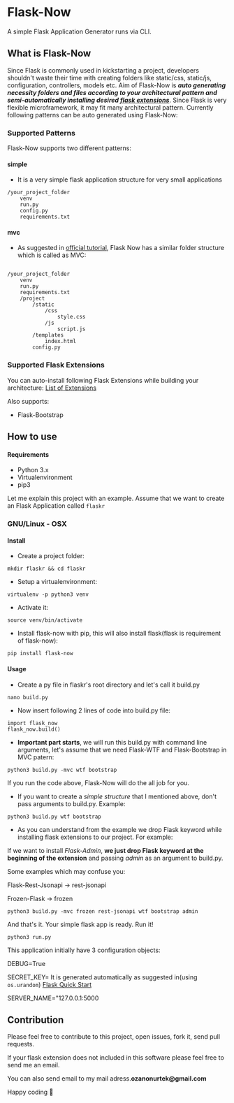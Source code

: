 # Flask-Now
A simple Flask Application Generator runs via CLI. 

## What is Flask-Now
Since Flask is commonly used in kickstarting a project, developers shouldn't waste their time with creating folders like static/css, static/js, configuration, controllers, models etc. Aim of Flask-Now is __*auto generating necessity folders and files according to your architectural pattern and semi-automatically installing desired [flask extensions](http://flask.pocoo.org/extensions/)*__. Since Flask is very flexible microframework, it may fit many architectural pattern. Currently following patterns can be auto generated using Flask-Now:

### Supported Patterns
Flask-Now supports two different patterns:

#### simple
- It is a very simple flask application structure for very small applications
```
/your_project_folder
    venv
    run.py
    config.py
    requirements.txt
```

#### mvc
- As suggested in [official tutorial](http://flask.pocoo.org/docs/0.12/tutorial/folders/), Flask Now has a similar folder structure which is called as MVC:
```

/your_project_folder
    venv
    run.py
    requirements.txt
    /project
        /static
            /css
                style.css
            /js
                script.js
        /templates
            index.html
        config.py
```

### Supported Flask Extensions
You can auto-install following Flask Extensions while building your architecture:
[List of Extensions](http://flask.pocoo.org/extensions/)

Also supports:
- Flask-Bootstrap

## How to use

#### Requirements
- Python 3.x
- Virtualenvironment
- pip3

Let me explain this project with an example. Assume that we want to create an Flask Application called ```flaskr```

### GNU/Linux - OSX

#### Install

- Create a project folder:
```
mkdir flaskr && cd flaskr
```
- Setup a virtualenvironment:
```
virtualenv -p python3 venv
```
- Activate it:
```
source venv/bin/activate
```
- Install flask-now with pip, this will also install flask(flask is requirement of flask-now):
```
pip install flask-now
```

#### Usage

- Create a py file in flaskr's root directory and let's call it build.py
```
nano build.py
```
- Now insert following 2 lines of code into build.py file:
```
import flask_now
flask_now.build()
```
- **Important part starts**, we will run this build.py with command line arguments, let's assume that we need Flask-WTF and Flask-Bootstrap in MVC patern:
```
python3 build.py -mvc wtf bootstrap
```
If you run the code above, Flask-Now will do the all job for you.


- If you want to create a *simple structure* that I mentioned above, don't pass arguments to build.py. Example:
```
python3 build.py wtf bootstrap
```
- As you can understand from the example we drop Flask keyword while installing flask extensions to our project. For example:

If we want to install *Flask-Admin*, **we just drop Flask keyword at the beginning of the extension** and passing *admin* as an argument to build.py.

Some examples which may confuse you:

Flask-Rest-Jsonapi -> rest-jsonapi

Frozen-Flask -> frozen
```
python3 build.py -mvc frozen rest-jsonapi wtf bootstrap admin
```
And that's it. Your simple flask app is ready. Run it!
```
python3 run.py
```
This application initially have 3 configuration objects:

DEBUG=True

SECRET_KEY= It is generated automatically as suggested in(using ```os.urandom```) [Flask Quick Start](http://flask.pocoo.org/docs/0.12/quickstart/)

SERVER_NAME="127.0.0.1:5000

## Contribution

Please feel free to contribute to this project, open issues, fork it, send pull requests.

If your flask extension does not included in this software please feel free to send me an email.

You can also send email to my mail adress.__ozanonurtek@gmail.com__

Happy coding :metal:
